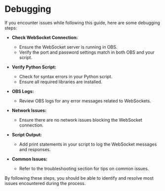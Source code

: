 # Debugging

If you encounter issues while following this guide, here are some debugging steps:

- **Check WebSocket Connection:**
    - Ensure the WebSocket server is running in OBS.
    - Verify the port and password settings match in both OBS and your script.

- **Verify Python Script:**
    - Check for syntax errors in your Python script.
    - Ensure all required libraries are installed.

- **OBS Logs:**
    - Review OBS logs for any error messages related to WebSockets.

- **Network Issues:**
    - Ensure there are no network issues blocking the WebSocket connection.

- **Script Output:**
    - Add print statements in your script to log the WebSocket messages and responses.

- **Common Issues:**
    - Refer to the troubleshooting section for tips on common issues.

By following these steps, you should be able to identify and resolve most issues encountered during the process.
